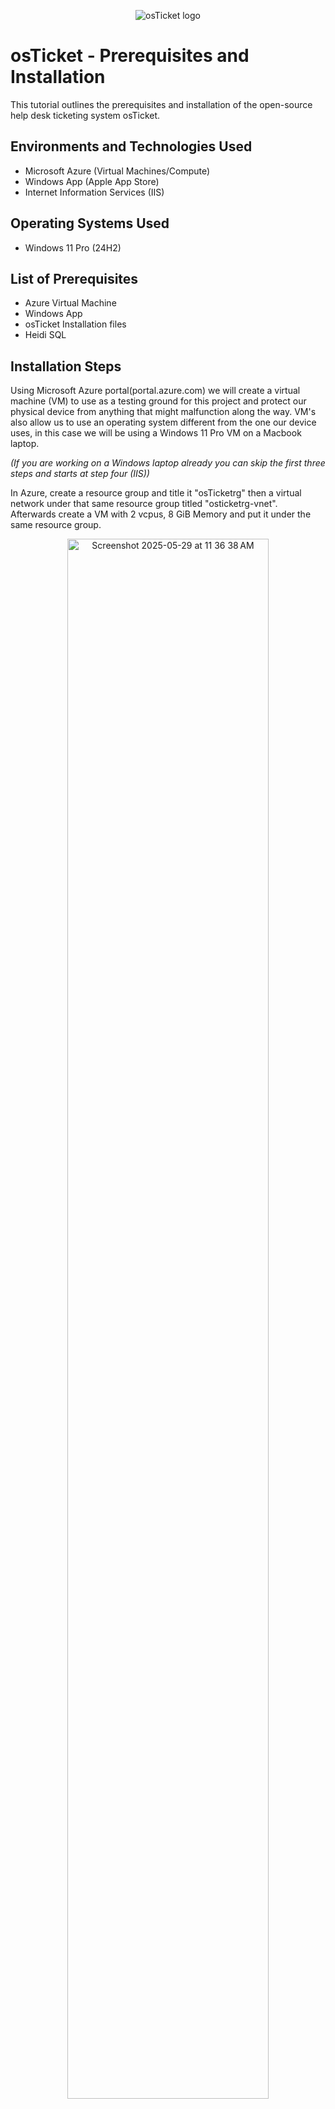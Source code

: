 <p align="center">
<img src="https://i.imgur.com/Clzj7Xs.png" alt="osTicket logo"/>
</p>

<h1>osTicket - Prerequisites and Installation</h1>
This tutorial outlines the prerequisites and installation of the open-source help desk ticketing system osTicket.<br />



<h2>Environments and Technologies Used</h2>

- Microsoft Azure (Virtual Machines/Compute)
- Windows App (Apple App Store)
- Internet Information Services (IIS)

<h2>Operating Systems Used </h2>

- Windows 11 Pro</b> (24H2)

<h2>List of Prerequisites</h2>

- Azure Virtual Machine
- Windows App
- osTicket Installation files
- Heidi SQL

<h2>Installation Steps</h2>

<p>
</p>
<p>
Using Microsoft Azure portal(portal.azure.com) we will create a virtual machine (VM) to use as a testing ground for this project and protect our physical device from anything that might malfunction along the way. VM's also allow us to use an operating system different from the one our device uses, in this case we will be using a Windows 11 Pro VM on a Macbook laptop.

 *(If you are working on a Windows laptop already you can skip the first three steps and starts at step four (IIS))*
</p>
<p>
In Azure, create a resource group and title it "osTicketrg" then a virtual network under that same resource group titled "osticketrg-vnet". Afterwards create a VM with 2 vcpus, 8 GiB Memory and put it under the same resource group.
</p>
<p align="center">
 <img alt="Screenshot 2025-05-29 at 11 36 38 AM" src="https://github.com/user-attachments/assets/b5acbb0b-579f-4f38-b558-d1ced7d62c7c" height="80%" width="80%" />
</p>
<br />
<p>
</p>
<p>Next, download Windows App from the App Store and launch it, then add a new PC and use your osTicketvm public IP address (highlighted above) as the PC name.
</p>
<p align="center">
 <img alt="Screenshot 2025-05-30 at 10 16 20 AM" src="https://github.com/user-attachments/assets/79e09dcb-1e15-4534-87b0-1e265743a428" height="40%" width="40%"/>
</p>
<p>After the VM is created in Windows App connect to it with the username and password created for the VM in Azure
</p>
<p align="center"><img alt="Screenshot 2025-05-30 at 10 26 25 AM" src="https://github.com/user-attachments/assets/b3b56e1e-fbe7-4c7d-9ff2-33750fbbf1af" height="80%" width="80%" /></p>
<p>Once you have your VM open you will have to enable IIS (Internet Information Services). To do so, access the control panel then select uninstall a program. On the left, select "Turn windows features on or off". A new window appears with a list of features, scroll until you see "Internet Information Services" enable it then click OK.
</p>
<p align="center"><img alt="Screenshot 2025-05-30 at 10 42 49 AM" src="https://github.com/user-attachments/assets/c7544d51-8011-4a1a-b769-29088f722f94" height="80%" width="80%" />
</p>
<p>
With IIS enabled the next step is to install the osTicket dependencies. I have provided a link that allows you to download a zip folder with all dependencies. Download it and unzip it. The folder should be called “osTicket-Installation-Files”

*Link: https://drive.google.com/uc?export=download&id=1b3RBkXTLNGXbibeMuAynkfzdBC1NnqaD*

One you have downloaded and unzip the folder, its contents should look like this:
</p>
<p align="center">
<img alt="Screenshot 2025-05-30 at 11 07 47 AM" src="https://github.com/user-attachments/assets/3944f94b-74eb-44e9-af4b-b9a061c744bf" height="80%" width="80%" />
</p>
<p>
 
</p>
<p>The first dependency we will install is PHP Manager. Double-click on "PHPManagerForIIS_V1.5.0.msi" to begin the installation process.</p>
<p>Next, install the Rewrite Module file: "rewrite_amd64_en-US.msi"</p>
<p align="center"><img alt="Screenshot 2025-06-02 at 11 22 39 AM" src="https://github.com/user-attachments/assets/8fdf4e17-b9cf-4b86-b7fb-7e3c25e2c721" height="80%" width="80%" />
</p>
<p>Once both dependencies have been installed, from File Explorer, travel to "This PC -> Windows (C:)", then in the C:\ Drive right-click and add a new folder/directory titled "PHP" as shown below:</p>
<p align="center"><img alt="Screenshot 2025-06-02 at 11 25 11 AM" src="https://github.com/user-attachments/assets/f93bcf73-11ab-4aed-8294-c7c5dd0d68f1" height="80%" width="80%" />
</p>
<p>
 
</p>
<p>
 Travel back to the osTicket-Installation-Files folder and go into the PHP zipped folder "php-7.3.8-nts-Win32-VC15-x86.zip."
 </p>
<p align="center"> <img alt="Screenshot 2025-06-02 at 11 38 20 AM" src="https://github.com/user-attachments/assets/4b5a49d3-a81c-458f-a4a3-a970f95de905" height="60%" width="80%"/>
</p>
<p>
  Once in, choose Extract All from the top menu and choose the extraction destination folder as our new PHP directory back in the C:\ drive 
</p>
<p align="center"><img alt="Screenshot 2025-06-02 at 11 38 34 AM" src="https://github.com/user-attachments/assets/fbbf6960-bd05-455c-82e3-58783f02767f" height="60%" width="80%" />
</p>
<p>Your PHP folder should now look like this:</p>
<p align="center"><img alt="Screenshot 2025-06-02 at 11 44 48 AM" src="https://github.com/user-attachments/assets/3d863143-b01e-480c-be8e-0b20336ad6fb" height="60%" width="80%"/>
</p>
<p>
 Travel back to the osTicket-Installation-Files folder once again and install "VC_redist.x86.exe".
 When you first open it you will have two options: "Extract All" or "Run". Choose Run then install the dependency. 
</p>
<p align="center"><img alt="Screenshot 2025-06-02 at 11 53 59 AM" src="https://github.com/user-attachments/assets/7d3f30da-b822-4509-a1f3-a13b328feb56" height="80%" width="80%"/>
</p>
<p>Then, install MySQL 5.5.62 "mysql-5.5.62-win32.msi"
Choose "typical" out of the three setup options -> install</p>
<p align="center"><img alt="Screenshot 2025-06-03 at 11 11 59 AM" src="https://github.com/user-attachments/assets/71aeb2f7-303d-4f45-a6b6-118841356c92" height="80%" width="80%"/>
</p>
<p>Make sure that you check "Launch the MySQLconfiguration wizard</p>
<p align="center"><img alt="Screenshot 2025-06-03 at 11 13 16 AM" src="https://github.com/user-attachments/assets/19416432-70c3-4f7a-aa0d-141821b084b6" height="80%" width="80%"/>
</p>
<p align="center"><img alt="Screenshot 2025-06-03 at 11 15 34 AM" src="https://github.com/user-attachments/assets/499cca2c-3ff8-4cdf-9bb7-dbf483357470" height="80%" width="80%"/>
</p>
<p align="center"><img alt="Screenshot 2025-06-03 at 11 16 12 AM" src="https://github.com/user-attachments/assets/ab8a991e-0752-424f-a857-3c3d2a4d4a63" height="80%" width="80%"/>
</p>


<p>Then execute the configuration </p>
<br />

